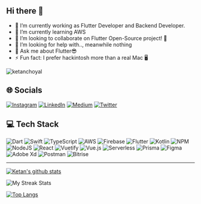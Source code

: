 ## Hi there 👋       

- 🔭 I’m currently working as Flutter Developer and Backend Developer.
- 🌱 I’m currently learning AWS
- 👯 I’m looking to collaborate on Flutter Open-Source project! 🚀
- 🤔 I’m looking for help with.., meanwhile nothing 
- 💬 Ask me about Flutter😎
- ⚡ Fun fact: I prefer hackintosh more than a real Mac 🖥
<p align="left"> <img align="center" src="https://komarev.com/ghpvc/?username=ketanchoyal" alt="ketanchoyal" /> </p>

## 🌐 Socials
[![Instagram](https://img.shields.io/badge/Instagram-E4405F?style=for-the-badge&logo=instagram&logoColor=white)](https://instagram.com/ketanchoyal) [![LinkedIn](https://img.shields.io/badge/LinkedIn-0077B5?style=for-the-badge&logo=linkedin&logoColor=white)](https://linkedin.com/in/ketanchoyal) [![Medium](https://img.shields.io/badge/Medium-12100E?style=for-the-badge&logo=medium&logoColor=white)](https://medium.com/@ketanchoyal) [![Twitter](https://img.shields.io/twitter/follow/ketanchoyal?logo=Twitter&style=for-the-badge)](https://twitter.com/ketanchoyal)

## 💻 Tech Stack
![Dart](https://img.shields.io/badge/dart-%230175C2.svg?style=for-the-badge&logo=dart&logoColor=white) ![Swift](https://img.shields.io/badge/swift-F54A2A?style=for-the-badge&logo=swift&logoColor=white) ![TypeScript](https://img.shields.io/badge/typescript-%23007ACC.svg?style=for-the-badge&logo=typescript&logoColor=white) ![AWS](https://img.shields.io/badge/AWS-%23FF9900.svg?style=for-the-badge&logo=amazon-aws&logoColor=white) ![Firebase](https://img.shields.io/badge/firebase-%23039BE5.svg?style=for-the-badge&logo=firebase) ![Flutter](https://img.shields.io/badge/Flutter-%2302569B.svg?style=for-the-badge&logo=Flutter&logoColor=white) ![Kotlin](https://img.shields.io/badge/kotlin-%230095D5.svg?style=for-the-badge&logo=kotlin&logoColor=white) ![NPM](https://img.shields.io/badge/NPM-%23000000.svg?style=for-the-badge&logo=npm&logoColor=white) ![NodeJS](https://img.shields.io/badge/node.js-6DA55F?style=for-the-badge&logo=node.js&logoColor=white) ![React](https://img.shields.io/badge/react-%2320232a.svg?style=for-the-badge&logo=react&logoColor=%2361DAFB) ![Vuetify](https://img.shields.io/badge/Vuetify-1867C0?style=for-the-badge&logo=vuetify&logoColor=AEDDFF) ![Vue.js](https://img.shields.io/badge/vuejs-%2335495e.svg?style=for-the-badge&logo=vuedotjs&logoColor=%234FC08D) ![Serverless](https://img.shields.io/badge/serverless-%23000000.svg?style=for-the-badge&logo=serverless) ![Prisma](https://img.shields.io/badge/prisma-%235967D8.svg?style=for-the-badge&logo=prisma) ![Figma](https://img.shields.io/badge/figma-%23F24E1E.svg?style=for-the-badge&logo=figma&logoColor=white) ![Adobe Xd](https://img.shields.io/badge/adobe-xd-%23000000.svg?style=for-the-badge&logo=adobexd) ![Postman](https://img.shields.io/badge/Postman-FF6C37?style=for-the-badge&logo=postman&logoColor=white) ![Bitrise](https://img.shields.io/badge/bitrise-%23402553.svg?style=for-the-badge&logo=bitrise)


---
[![Ketan's github stats](https://github-readme-stats.vercel.app/api?username=ketanchoyal&&show_icons=true&count_private=true&theme=dracula)]()

![My Streak Stats](https://github-readme-streak-stats.herokuapp.com/?user=ketanchoyal&theme=dracula)

[![Top Langs](https://github-readme-stats.vercel.app/api/top-langs/?username=ketanchoyal&hide=javascript,objective-c&layout=compact&theme=dracula)]()
